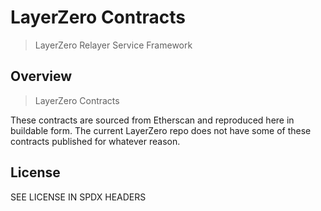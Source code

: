 # LayerZero Contracts

> LayerZero Relayer Service Framework

## Overview

> LayerZero Contracts

These contracts are sourced from Etherscan and reproduced here in buildable form. The current LayerZero repo does not have some of these contracts published for whatever reason.

## License

SEE LICENSE IN SPDX HEADERS
